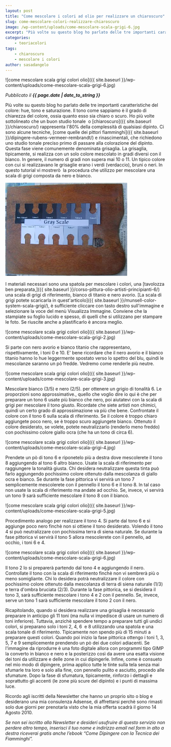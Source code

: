 ```yaml
---
layout: post
title: "Come mescolare i colori ad olio per realizzare un chiaroscuro"
slug: come-mescolare-colori-realizzare-chiaroscuro
image: /wp-content/uploads/come-mescolare-scala-grigi-6.jpg
excerpt: "Più volte su questo blog ho parlato delle tre importanti caratteristiche del colore: hue, tono e saturazione. Il tono come sappiamo è il grado di"
categories:
    - teoriacolori
tags:
    - chiaroscuro
    - mescolare i colori
author: sasadangelo
---
```


![come mescolare scala grigi colori olio]({{ site.baseurl }}/wp-content/uploads/come-mescolare-scala-grigi-6.jpg)

_Pubblicato il **{{ page.date | date_to_string }}**_

Più volte su questo blog ho parlato delle tre importanti caratteristiche del colore: hue, tono e saturazione. Il tono come sappiamo è il grado di chiarezza del colore, ossia quanto esso sia chiaro o scuro. Ho più volte sottolineato che un buon studio tonale  o [chiaroscuro]({{ site.baseurl }}/chiaroscuro/) rappresenta l'80% della complessità di qualsiasi dipinto. Ci sono alcune tecniche, [come quelle dei pittori fiamminghi]({{ site.baseurl }}/dipingere-rubens-vermeer-rembrandt/) e rinascimentali, che richiedono uno studio tonale preciso primo di passare alla colorazione del dipinto. Questa fase viene comunemente denominata grisaglia. La grisaglia, tipicamente, si realizza con un solo colore mescolato in gradi diversi con il bianco. In genere, il numero di gradi non supera mai 10 o 11. Un tipico colore con cui si realizzavano le grisaglie erano i verdi (verdaccio), bruni o neri. In questo tutorial vi mostrerò  la procedura che utilizzo per mescolare una scala di grigi composta da nero e bianco.

![come mescolare scala grigi colori olio](/wp-content/uploads/come-mescolare-scala-grigi-1.jpg)

I materiali necessari sono una spatola per mescolare i colori, una [tavolozza ben preparata,]({{ site.baseurl }}/corso-pittura-olio-artisti-principianti-6/) una scala di grigi di riferimento, bianco di titanio e nero avorio. [La scala di grigi potete scaricarla in quest'articolo]({{ site.baseurl }}/munsell-color-system-scala-grigi/), è sufficiente cliccare con tasto destro sull'immagine e selezionare la voce del menù Visualizza Immagine. Conviene che la stampiate su foglio lucido e spesso, di quelli che si utilizzano per stampare le foto. Se riuscite anche a plastificarlo è ancora meglio.

![come mescolare scala grigi colori olio]({{ site.baseurl }}/wp-content/uploads/come-mescolare-scala-grigi-2.jpg)

Si parte con nero avorio e bianco titanio che rappresentano, rispettivamente, i toni 0 e 10. E' bene ricordare che il nero avorio e il bianco titanio hanno lo hue leggermente spostato verso lo spettro del blu, quindi le mescolanze saranno un pò fredde. Vedremo come renderle più neutre.

![come mescolare scala grigi colori olio]({{ site.baseurl }}/wp-content/uploads/come-mescolare-scala-grigi-3.jpg)

Mescolare bianco (3/5) e nero (2/5). per ottenere un grigio di tonalità 6. Le proporzioni sono approssimative., quello che voglio dire io qui è che per preparare un tono 6 usate più bianco che nero, poi aiutatevi con la scala di grigi per mescolare il tono giusto. Ricordate che siete artisti non chimici, quindi un certo grado di approssimazione va più che bene. Confrontate il colore con il tono 6 sulla scala di riferimento. Se il colore è troppo chiaro aggiungete poco nero, se è troppo scuro aggiungete bianco. Ottenuto il colore desiderato, se volete, potete neutralizzarlo (renderlo meno freddo) con pochissimo colore giallo ocra (che ha un tono di circa 6).

![come mescolare scala grigi colori olio]({{ site.baseurl }}/wp-content/uploads/come-mescolare-scala-grigi-4.jpg)

Prendete un pò di tono 6 e riponetelo più a destra dove mescolerete il tono 8 aggiungendo al tono 6 altro bianco. Usate la scala di riferimento per raggiungere la tonalità giusta. Chi desidera neutralizzare questa tinta può farlo aggiungendo pochissimo colore ottenuto dalla mescolanza di giallo ocra e bianco. Se durante la fase pittorica vi servirà un tono 7 semplicemente mescolerete con il pennello il tono 6 e il tono 8. In tal caso non usate la scala di riferimento ma andate ad occhio. Se, invece, vi servirà un tono 9 sarà sufficiente mescolare il tono 8 con il bianco.

![come mescolare scala grigi colori olio]({{ site.baseurl }}/wp-content/uploads/come-mescolare-scala-grigi-5.jpg)

Procedimento analogo per realizzare il tono 4. Si parte dal tono 6 e si aggiunge poco nero finchè non si ottiene il tono desiderato. Volendo il tono 4 si può neutralizzare con pochissima terra di siena naturale. Se durante la fase pittorica vi servirà il tono 5 allora mescolerete con il pennello, ad occhio, i toni 6 e 4.

![come mescolare scala grigi colori olio]({{ site.baseurl }}/wp-content/uploads/come-mescolare-scala-grigi-6.jpg)

Il tono 2 lo si preparerà partendo dal tono 4 e aggiungendo il nero. Controllate il tono con la scala di riferimento finchè non vi sembrerà più o meno somigliante. Chi lo desidera potrà neutralizzare il colore con pochissimo colore ottenuto dalla mescolanza di terra di siena naturale (1/3) e terra d'ombra bruciata (2/3). Durante la fase pittorica, se si desidera il tono 3, sarà sufficiente mescolare i tono 4 e 2 con il pennello. Se, invece, serve un tono 1 sarà sufficiente mescolare il tono 2 con il nero.

Ricapitolando, quando si desidera realizzare una grisaglia è necessario preparare in anticipo gli 11 toni (ma nulla vi impedisce di usare un numero di toni inferiore). Tuttavia, anzichè spendere tempo a preparare tutti gli undici colori, si preparano solo i toni 2, 4, 6  e 8 utilizzando una spatola e una scala tonale di riferimento. Tipicamente non spendo più di 15 minuti a preparare questi colori. Quando poi inizio la fase pittorica ottengo i toni 1, 3, 5, 7 e 9 semplicemente prendendo un pò dei due colori adiacenti. Se l'immagine da riprodurre è una foto digitale allora con programmi tipo GIMP la converto in bianco e nero e la posterizzo così da avere una esatta visione dei toni da utilizzare e delle zone in cui dipingerle. Infine, come è consueto nel mio modo di dipingere, prima applico tutte le tinte sulla tela senza mai sfumarle tra loro e solo alla fine, con pennello pulito e asciutto, procedo alle sfumature. Dopo la fase di sfumatura, tipicamente, rinforzo i dettagli e soprattutto gli accenti (le zone più scure del dipinto) e i punti di massima luce.

Ricordo agli iscritti della Newsletter che hanno un proprio sito o blog e desiderano una mia consulenza Adsense, di affrettarsi perchè sono rimasti solo due giorni per prenotarla visto che la mia offerta scadrà il giorno 14 Agosto 2010.

_Se non sei iscritto alla Newsletter e desideri usufruire di questo servizio non perdere altro tempo, inserisci il tuo nome e indirizzo email nel form in alto a destra riceverai gratis anche l’ebook “Come Dipingere con la Tecnica dei Fiamminghi”._
